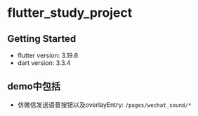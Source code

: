 # flutter_study_project


## Getting Started

- flutter version: 3.19.6
- dart version: 3.3.4

## demo中包括

- 仿微信发送语音按钮以及overlayEntry: `/pages/wechat_sound/*`